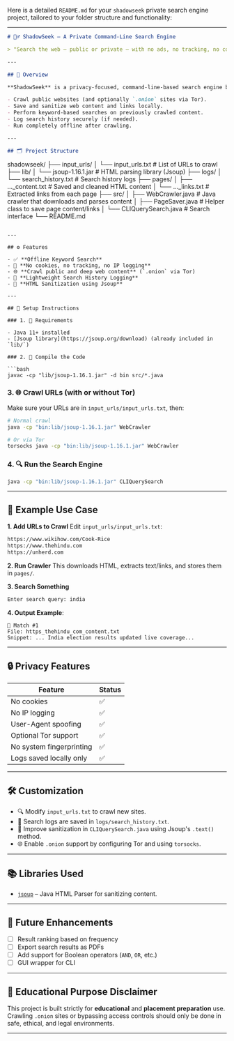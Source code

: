 Here is a detailed `README.md` for your `shadowseek` private search engine project, tailored to your folder structure and functionality:

---

```markdown
# 🕵️‍♂️ ShadowSeek — A Private Command-Line Search Engine

> "Search the web — public or private — with no ads, no tracking, no cookies, no compromises."

---

## 📌 Overview

**ShadowSeek** is a privacy-focused, command-line-based search engine built in **pure Java**. It allows users to:

- Crawl public websites (and optionally `.onion` sites via Tor).
- Save and sanitize web content and links locally.
- Perform keyword-based searches on previously crawled content.
- Log search history securely (if needed).
- Run completely offline after crawling.

---

## 🗂️ Project Structure

```

shadowseek/
├── input\_urls/
│   └── input\_urls.txt       # List of URLs to crawl
├── lib/
│   └── jsoup-1.16.1.jar     # HTML parsing library (Jsoup)
├── logs/
│   └── search\_history.txt   # Search history logs
├── pages/
│   ├── ...\_content.txt      # Saved and cleaned HTML content
│   └── ...\_links.txt        # Extracted links from each page
├── src/
│   ├── WebCrawler.java      # Java crawler that downloads and parses content
│   ├── PageSaver.java       # Helper class to save page content/links
│   └── CLIQuerySearch.java  # Search interface
└── README.md

````

---

## ⚙️ Features

- ✅ **Offline Keyword Search**
- 🔐 **No cookies, no tracking, no IP logging**
- 🌐 **Crawl public and deep web content** (`.onion` via Tor)
- 🧾 **Lightweight Search History Logging**
- 📄 **HTML Sanitization using Jsoup**

---

## 🚀 Setup Instructions

### 1. 🔧 Requirements

- Java 11+ installed
- [Jsoup library](https://jsoup.org/download) (already included in `lib/`)

### 2. 🧪 Compile the Code

```bash
javac -cp "lib/jsoup-1.16.1.jar" -d bin src/*.java
````

### 3. 🌐 Crawl URLs (with or without Tor)

Make sure your URLs are in `input_urls/input_urls.txt`, then:

```bash
# Normal crawl
java -cp "bin:lib/jsoup-1.16.1.jar" WebCrawler

# Or via Tor
torsocks java -cp "bin:lib/jsoup-1.16.1.jar" WebCrawler
```

### 4. 🔍 Run the Search Engine

```bash
java -cp "bin:lib/jsoup-1.16.1.jar" CLIQuerySearch
```

---

## 📘 Example Use Case

**1. Add URLs to Crawl**
Edit `input_urls/input_urls.txt`:

```txt
https://www.wikihow.com/Cook-Rice
https://www.thehindu.com
https://unherd.com
```

**2. Run Crawler**
This downloads HTML, extracts text/links, and stores them in `pages/`.

**3. Search Something**

```bash
Enter search query: india
```

**4. Output Example**:

```
🔹 Match #1
File: https_thehindu_com_content.txt
Snippet: ... India election results updated live coverage...
```

---

## 🔒 Privacy Features

| Feature                  | Status |
| ------------------------ | ------ |
| No cookies               | ✅      |
| No IP logging            | ✅      |
| User-Agent spoofing      | ✅      |
| Optional Tor support     | ✅      |
| No system fingerprinting | ✅      |
| Logs saved locally only  | ✅      |

---

## 🛠️ Customization

* 🔍 Modify `input_urls.txt` to crawl new sites.
* 📝 Search logs are saved in `logs/search_history.txt`.
* 🧽 Improve sanitization in `CLIQuerySearch.java` using Jsoup's `.text()` method.
* 🌐 Enable `.onion` support by configuring Tor and using `torsocks`.

---

## 📚 Libraries Used

* [`jsoup`](https://jsoup.org) – Java HTML Parser for sanitizing content.

---

## 🧠 Future Enhancements

* [ ] Result ranking based on frequency
* [ ] Export search results as PDFs
* [ ] Add support for Boolean operators (`AND`, `OR`, etc.)
* [ ] GUI wrapper for CLI

---

## 🤝 Educational Purpose Disclaimer

This project is built strictly for **educational** and **placement preparation** use. Crawling `.onion` sites or bypassing access controls should only be done in safe, ethical, and legal environments.

---
